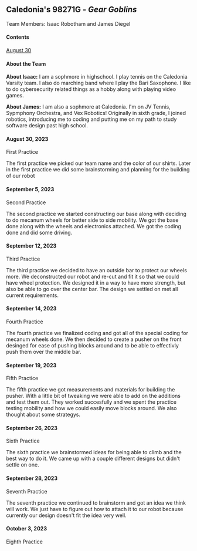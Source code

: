 ## Caledonia's 98271G - _Gear Goblins_
Team Members: Isaac Robotham and James Diegel 
#### Contents
[August 30](https://github.com/jmdiegel707/Vex-2023-34-Notebook/blob/main/README.md#about-the-team)

#### About the Team

__About Isaac:__ I am a sophmore in highschool. I play tennis on the Caledonia Varsity team. I also do marching band where I play the Bari Saxophone. I like to do cybersecurity related things as a hobby along with playing video games.

__About James:__ I am also a sophmore at Caledonia. I'm on JV Tennis, Sypmphony Orchestra, and Vex Robotics! Originally in sixth grade, I joined robotics, introducing me to coding and putting me on my path to study software design past high school.

#### August 30, 2023
First Practice

The first practice we picked our team name and the color of our shirts. Later in the first practice we did some brainstorming and planning for the building of our robot

#### September 5, 2023
Second Practice

The second practice we started constructing our base along with deciding to do mecanum wheels for better side to side mobility. We got the base done along with the wheels and electronics attached. We got the coding done and did some driving.

#### September 12, 2023
Third Practice

The third practice we decided to have an outside bar to protect our wheels more. We deconstructed our robot and re-cut and fit it so that we could have wheel protection. We designed it in a way to have more strength, but also be able to go over the center bar. The design we settled on met all current requirements.

#### September 14, 2023
Fourth Practice

The fourth practice we finalized coding and got all of the special coding for mecanum wheels done. We then decided to create a pusher on the front desinged for ease of pushing blocks around and to be able to effectivly push them over the middle bar.

#### September 19, 2023
Fifth Practice

The fifth practice we got measurements and materials for building the pusher. With a little bit of tweaking we were able to add on the additions and test them out. They worked succesfully and we spent the practice testing mobility and how we could easily move blocks around. We also thought about some strategys.

#### September 26, 2023
Sixth Practice

The sixth practice we brainstormed ideas for being able to climb and the best way to do it. We came up with a couple different designs but didn't settle on one.

#### September 28, 2023
Seventh Practice

The seventh practice we continued to brainstorm and got an idea we think will work. We just have to figure out how to attach it to our robot because currently our design doesn't fit the idea very well.

#### October 3, 2023
Eighth Practice


